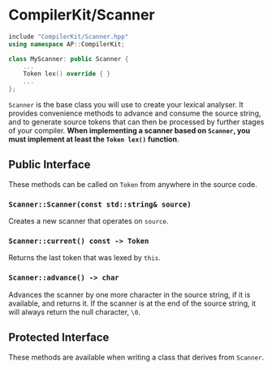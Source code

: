 #  CompilerKit/Scanner

```c++
include "CompilerKit/Scanner.hpp"
using namespace AP::CompilerKit;

class MyScanner: public Scanner {
    ...
    Token lex() override { }
    ...
};
```

`Scanner` is the base class you will use to create your lexical analyser. It provides convenience
methods to advance and consume the source string, and to generate source tokens that can then be
processed by further stages of your compiler. **When implementing a scanner based on `Scanner`, you
must implement at least the `Token lex()` function**.

## Public Interface

These methods can be called on `Token` from anywhere in the source code.

### `Scanner::Scanner(const std::string& source)`

Creates a new scanner that operates on `source`.

### `Scanner::current() const -> Token`

Returns the last token that was lexed by `this`.

### `Scanner::advance() -> char`

Advances the scanner by one more character in the source string, if it is available,
and returns it. If the scanner is at the end of the source string, it will always return the
null character, `\0`.

## Protected Interface

These methods are available when writing a class that derives from `Scanner`.

